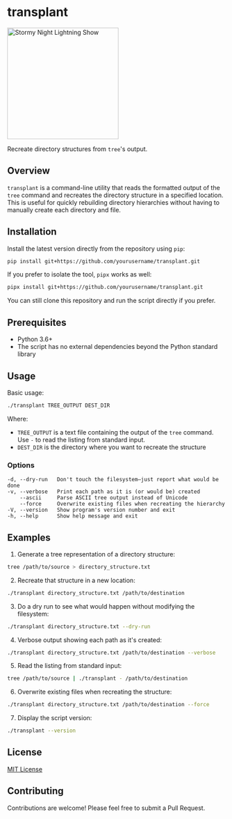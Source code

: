 # transplant
<img width="256" alt="Stormy Night Lightning Show" src="https://github.com/user-attachments/assets/fa7105ae-557a-4cca-a9c6-6ce56aab1f68" />

Recreate directory structures from `tree`'s output.

## Overview

`transplant` is a command-line utility that reads the formatted output of the `tree` command and recreates the directory structure in a specified location. This is useful for quickly rebuilding directory hierarchies without having to manually create each directory and file.

## Installation

Install the latest version directly from the repository using `pip`:

```bash
pip install git+https://github.com/yourusername/transplant.git
```

If you prefer to isolate the tool, `pipx` works as well:

```bash
pipx install git+https://github.com/yourusername/transplant.git
```

You can still clone this repository and run the script directly if you
prefer.

## Prerequisites

- Python 3.6+
- The script has no external dependencies beyond the Python standard library

## Usage

Basic usage:

```bash
./transplant TREE_OUTPUT DEST_DIR
```

Where:
- `TREE_OUTPUT` is a text file containing the output of the `tree` command. Use
  `-` to read the listing from standard input.
- `DEST_DIR` is the directory where you want to recreate the structure

### Options

```
-d, --dry-run   Don't touch the filesystem—just report what would be done
-v, --verbose   Print each path as it is (or would be) created
    --ascii     Parse ASCII tree output instead of Unicode
    --force     Overwrite existing files when recreating the hierarchy
-V, --version   Show program's version number and exit
-h, --help      Show help message and exit
```

## Examples

1. Generate a tree representation of a directory structure:

```bash
tree /path/to/source > directory_structure.txt
```

2. Recreate that structure in a new location:

```bash
./transplant directory_structure.txt /path/to/destination
```

3. Do a dry run to see what would happen without modifying the filesystem:

```bash
./transplant directory_structure.txt --dry-run
```

4. Verbose output showing each path as it's created:

```bash
./transplant directory_structure.txt /path/to/destination --verbose
```

5. Read the listing from standard input:

```bash
tree /path/to/source | ./transplant - /path/to/destination
```

6. Overwrite existing files when recreating the structure:

```bash
./transplant directory_structure.txt /path/to/destination --force
```

7. Display the script version:

```bash
./transplant --version
```

## License

[MIT License](LICENSE)

## Contributing

Contributions are welcome! Please feel free to submit a Pull Request.
